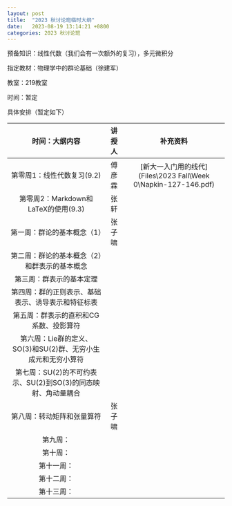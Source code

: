 ```yaml
---
layout: post
title:  "2023 秋讨论班临时大纲"
date:   2023-08-19 13:14:21 +0800
categories: 2023 秋讨论班
---
```


<head>
    <script src="https://cdn.mathjax.org/mathjax/latest/MathJax.js?config=TeX-AMS-MML_HTMLorMML" type="text/javascript"></script>
    <script type="text/x-mathjax-config">
        MathJax.Hub.Config({
            tex2jax: {
            skipTags: ['script', 'noscript', 'style', 'textarea', 'pre'],
            inlineMath: [['$','$']]
            }
        });
    </script>
</head>

预备知识：线性代数（我们会有一次额外的复习），多元微积分

指定教材：物理学中的群论基础（徐建军）

教室：219教室

时间：暂定

具体安排（暂定如下）

|         时间：大纲内容          | 讲授人 | 补充资料 |
| :-----------------------------: | :----: | :------: |
| 第零周1：线性代数复习\(9.2\) |傅彦霖|     [新大一入门用的线代](Files\2023 Fall\Week 0\Napkin-127-146.pdf)     |
| 第零周2：Markdown和LaTeX的使用\(9.3\) |张轩|  |
| 第一周：群论的基本概念（1）| 张子啸|          |
| 第二周：群论的基本概念（2）和群表示的基本概念|     |          |
| 第三周：群表示的基本定理 |        |          |
| 第四周：群的正则表示、基础表示、诱导表示和特征标表|        |          |
| 第五周：群表示的直积和CG系数、投影算符|        |          |
| 第六周：Lie群的定义、SO(3)和SU(2)群、无穷小生成元和无穷小算符|        |          |
| 第七周：SU(2)的不可约表示、SU(2)到SO(3)的同态映射、角动量耦合 |        |          |
| 第八周：转动矩阵和张量算符|张子啸|          |
| 第九周：|        |          |
| 第十周：|        |          |
| 第十一周：|        |          |
| 第十二周：|        |          |
| 第十三周：|        |          |
